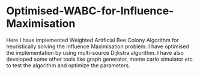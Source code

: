 # Optimised-WABC-for-Influence-Maximisation
Here I have implemented Weighted Artificial Bee Colony Algorithm for heuristically solving the Influence Maximisation problem. I have optimised the implementation by using multi-source Dijkstra algorithm. I have also developed some other tools like graph generator, monte carlo simulator etc. to test the algorithm and optimize the parameters.
